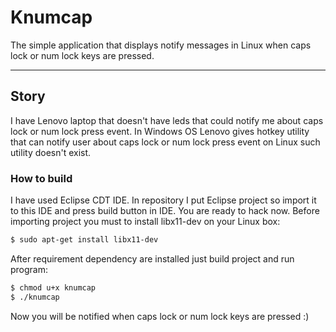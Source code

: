 Knumcap
===================

The simple application that displays notify messages in Linux when caps lock or num lock keys are pressed.

----------

Story
-------------

I have Lenovo laptop that doesn't have leds that could notify me about caps lock or num lock press event. In Windows OS Lenovo gives hotkey utility that can notify user about caps lock or num lock press event on Linux such utility doesn't exist.

### How to build

I have used Eclipse CDT IDE. In repository I put Eclipse project so import it to this IDE and press build button in IDE. You are ready to hack now. Before importing project you must to install libx11-dev on your Linux box:

```bash
$ sudo apt-get install libx11-dev 
```

After requirement dependency are installed just build project and run program:

```bash
$ chmod u+x knumcap
$ ./knumcap
```

Now you will be notified when caps lock or num lock keys are pressed :)
